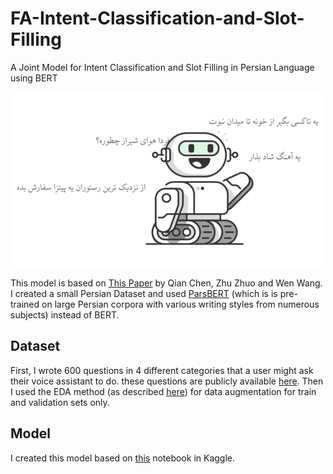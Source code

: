 # FA-Intent-Classification-and-Slot-Filling
A Joint Model for Intent Classification and Slot Filling in Persian Language using BERT

<div style="text-align:center">
  
![header](https://raw.githubusercontent.com/HalflingWizard/FA-Intent-Classification-and-Slot-Filling/main/img/header.png)

</div>

This model is based on [This Paper](https://arxiv.org/abs/1902.10909) by Qian Chen, Zhu Zhuo and Wen Wang.
I created a small Persian Dataset and used [ParsBERT](https://arxiv.org/abs/2005.12515) (which is is pre-trained on large Persian corpora with various writing styles from numerous subjects) instead of BERT.
## Dataset
First, I wrote 600 questions in 4 different categories that a user might ask their voice assistant to do. these questions are publicly available [here](https://arxiv.org/abs/2005.12515). Then I used the EDA method (as described [here](https://www.kaggle.com/halflingwizard/persian-text-augmentation)) for data augmentation for train and validation sets only.
## Model
I created this model based on [this](https://www.kaggle.com/stevengolo/join-intent-classification-and-slot-filling) notebook in Kaggle.
